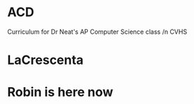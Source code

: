 # ACD
Curriculum for Dr Neat's AP Computer Science class
/n CVHS
# LaCrescenta 

# Robin is here now
